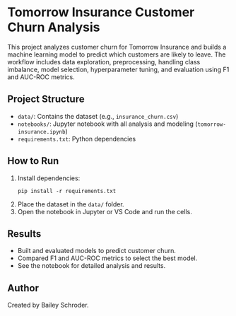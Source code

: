 # Tomorrow Insurance Customer Churn Analysis

This project analyzes customer churn for Tomorrow Insurance and builds a machine learning model to predict which customers are likely to leave. The workflow includes data exploration, preprocessing, handling class imbalance, model selection, hyperparameter tuning, and evaluation using F1 and AUC-ROC metrics.

## Project Structure

- `data/`: Contains the dataset (e.g., `insurance_churn.csv`)
- `notebooks/`: Jupyter notebook with all analysis and modeling (`tomorrow-insurance.ipynb`)
- `requirements.txt`: Python dependencies

## How to Run

1. Install dependencies:
   ```
   pip install -r requirements.txt
   ```
2. Place the dataset in the `data/` folder.
3. Open the notebook in Jupyter or VS Code and run the cells.

## Results

- Built and evaluated models to predict customer churn.
- Compared F1 and AUC-ROC metrics to select the best model.
- See the notebook for detailed analysis and results.

## Author

Created by Bailey Schroder.